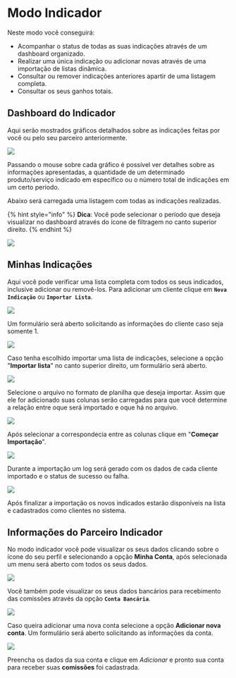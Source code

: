 # Modo Indicador

Neste modo você conseguirá:

- Acompanhar o status de todas as suas indicações através de um dashboard organizado.
- Realizar uma única indicação ou adicionar novas através de uma importação de listas dinâmica.
- Consultar ou remover indicações anteriores apartir de uma listagem completa.
- Consultar os seus ganhos totais.

## Dashboard do Indicador

Aqui serão mostrados gráficos detalhados sobre as indicações feitas por você ou pelo seu parceiro anteriormente.

![](/Portal/assets/indicador/3_indicador.png)

Passando o mouse sobre cada gráfico é possível ver detalhes sobre as informações apresentadas, a quantidade de um determinado produto/serviço indicado em específico ou o número total de indicações em um certo período.

Abaixo será carregada uma listagem com todas as indicações realizadas.

{% hint style="info" %}
**Dica**: Você pode selecionar o período que deseja visualizar no dashboard através do ícone de filtragem no canto superior direito.
{% endhint %}

![](/Portal/assets/indicador/4_indicador.png)

## Minhas Indicações

Aqui você pode verificar uma lista completa com todos os seus indicados, inclusive adicionar ou removê-los. Para adicionar um cliente clique em **`Nova Indicação`** ou **`Importar Lista`**.

![](/Portal/assets/indicador/6_indicador.png)

Um formulário será aberto solicitando as informações do cliente caso seja somente 1.

![](/Portal/assets/indicador/7_indicador.png)

Caso tenha escolhido importar uma lista de indicações, selecione a opção "**Importar lista**" no canto superior direito, um formulário será aberto.

![](/Portal/assets/indicador/8_indicador.png)

Selecione o arquivo no formato de planilha que deseja importar. Assim que ele for adicionado suas colunas serão carregadas para que você determine a relação entre oque será importado e oque há no arquivo.

![](/Portal/assets/indicador/9_indicador.png)

Após selecionar a correspondecia entre as colunas clique em "**Começar Importação**".

![](/Portal/assets/indicador/10_indicador.png)

Durante a importação um log será gerado com os dados de cada cliente importado e o status de sucesso ou falha.

![](/Portal/assets/indicador/11_indicador.png)

Após finalizar a importação os novos indicados estarão disponíveis na lista e cadastrados como clientes no sistema.

## Informações do Parceiro Indicador

No modo indicador você pode visualizar os seus dados clicando sobre o ícone do seu perfil e selecionando a opção **Minha Conta**, após selecionada um menu será aberto com todos os seus dados.

![](/Portal/assets/indicador/12_indicador.png)

Você também pode visualizar os seus dados bancários para recebimento das comissões através da opção **`Conta Bancária`**.

![](/Portal/assets/indicador/13_indicador.png)

Caso queira adicionar uma nova conta selecione a opção **Adicionar nova conta**. Um formulário será aberto solicitando as informações da conta.

![](/Portal/assets/indicador/14_indicador.png)

Preencha os dados da sua conta e clique em *Adicionar* e pronto sua conta para receber suas **comissões** foi cadastrada.